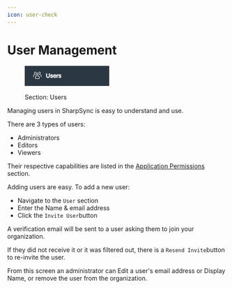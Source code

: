 ```yaml
---
icon: user-check
---
```


# User Management

<figure><img src="../.gitbook/assets/section_header_users.png" alt=""><figcaption><p>Section: Users</p></figcaption></figure>

Managing users in SharpSync is easy to understand and use.



There are 3 types of users:

* Administrators
* Editors
* Viewers

Their respective capabilities are listed in the [Application Permissions ](application-permissions.md)section.



Adding users are easy. To add a new user:

* Navigate to the `User` section
* Enter the Name & email address
* Click the `Invite User`button

A verification email will be sent to a user asking them to join your organization.

If they did not receive it or it was filtered out, there is a `Resend Invite`button to re-invite the user.



From this screen an administrator can Edit a user's email address or Display Name, or remove the user from the organization.
